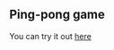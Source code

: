 Ping-pong game
----------

You can try it out [here](https://codepen.io/Seme4eg/pen/aEMGqN 'codepen.io')